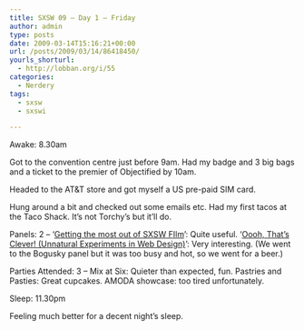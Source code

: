 ```yaml
---
title: SXSW 09 – Day 1 – Friday
author: admin
type: posts
date: 2009-03-14T15:16:21+00:00
url: /posts/2009/03/14/86418450/
yourls_shorturl:
  - http://lobban.org/i/55
categories:
  - Nerdery
tags:
  - sxsw
  - sxswi

---
```

Awake: 8.30am

Got to the convention centre just before 9am. Had my badge and 3 big bags and a ticket to the premier of Objectified by 10am.

Headed to the AT&T store and got myself a US pre-paid SIM card.

Hung around a bit and checked out some emails etc. Had my first tacos at the Taco Shack. It’s not Torchy’s but it’ll do.

Panels: 2 &#8211; ‘[Getting the most out of SXSW FIlm][1]’: Quite useful. ‘[Oooh, That’s Clever! (Unnatural Experiments in Web Design)][2]’: Very interesting. (We went to the Bogusky panel but it was too busy and hot, so we went for a beer.)

Parties Attended: 3 &#8211; Mix at Six: Quieter than expected, fun. Pastries and Pasties: Great cupcakes. AMODA showcase: too tired unfortunately.

Sleep: 11.30pm

Feeling much better for a decent night’s sleep.

 [1]: http://sxsw.com/film/talks/schedule/?action=show&id=FP060279
 [2]: http://sxsw.com/interactive/talks/panels/?action=show&id=IAP0900363